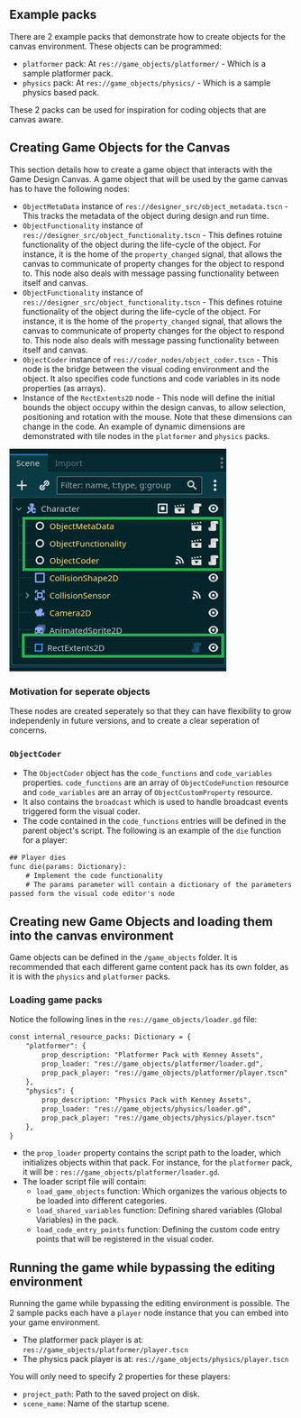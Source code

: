 ## Example packs

There are 2 example packs that demonstrate how to create objects for the canvas environment. These objects can be programmed:

* `platformer` pack: At `res://game_objects/platformer/` - Which is a sample platformer pack.
* `physics` pack: At `res://game_objects/physics/` - Which is a sample physics based pack.

These 2 packs can be used for inspiration for coding objects that are canvas aware.

## Creating Game Objects for the Canvas

This section details how to create a game object that interacts with the Game Design Canvas. A game object that will be used by the game canvas has to have the following nodes:

* `ObjectMetaData` instance of `res://designer_src/object_metadata.tscn` - This tracks the metadata of the object during design and run time.
* `ObjectFunctionality` instance of `res://designer_src/object_functionality.tscn` - This defines rotuine functionality of the object during the life-cycle of the object. For instance, it is the home of the `property_changed` signal, that allows the canvas to communicate of property changes for the object to respond to. This node also deals with message passing functionality between itself and canvas.
* `ObjectFunctionality` instance of `res://designer_src/object_functionality.tscn` - This defines rotuine functionality of the object during the life-cycle of the object. For instance, it is the home of the `property_changed` signal, that allows the canvas to communicate of property changes for the object to respond to. This node also deals with message passing functionality between itself and canvas.
* `ObjectCoder` instance of `res://coder_nodes/object_coder.tscn` - This node is the bridge between the visual coding environment and the object. It also specifies code functions and code variables in its node properties (as arrays).
* Instance of the `RectExtents2D` node - This node will define the initial bounds the object occupy within the design canvas, to allow selection, positioning and rotation with the mouse. Note that these dimensions can change in the code. An example of dynamic dimensions are demonstrated with tile nodes in the `platformer` and `physics` packs.

![Node demonstration](images/canvas_node_components.png?raw=true "Node demonstration")

### Motivation for seperate objects

These nodes are created seperately so that they can have flexibility to grow independenly in future versions, and to create a clear seperation of concerns.

### `ObjectCoder`

* The `ObjectCoder` object has the `code_functions` and `code_variables` properties. `code_functions` are an array of  `ObjectCodeFunction` resource and `code_variables` are an array of `ObjectCustomProperty` resource.
* It also contains the `broadcast` which is used to handle broadcast events triggered form the visual coder.
* The code contained in the `code_functions` entries will be defined in the parent object's script. The following is an example of the `die` function for a player:

```gdscript
## Player dies
func die(params: Dictionary):
	# Implement the code functionality
    # The params parameter will contain a dictionary of the parameters passed form the visual code editor's node
```

## Creating new Game Objects and loading them into the canvas environment

Game objects can be defined in the `/game_objects` folder. It is recommended that each different game content pack has its own folder, as it is with the `physics` and `platformer` packs.

### Loading game packs

Notice the following lines in the `res://game_objects/loader.gd` file:

```gdscript
const internal_resource_packs: Dictionary = {
	"platformer": {
		prop_description: "Platformer Pack with Kenney Assets",
		prop_loader: "res://game_objects/platformer/loader.gd",
		prop_pack_player: "res://game_objects/platformer/player.tscn"
	},
	"physics": {
		prop_description: "Physics Pack with Kenney Assets",
		prop_loader: "res://game_objects/physics/loader.gd",
		prop_pack_player: "res://game_objects/physics/player.tscn"
	},
}
```

* the `prop_loader` property contains the script path to the loader, which initializes objects within that pack. For instance, for the `platformer` pack, it will be : `res://game_objects/platformer/loader.gd`.
* The loader script file will contain:
    * `load_game_objects` function: Which organizes the various objects to be loaded into different categories.
    * `load_shared_variables` function: Defining shared variables (Global Variables) in the pack.
    * `load_code_entry_points` function: Defining the custom code entry points that will be registered in the visual coder.

## Running the game while bypassing the editing environment

Running the game while bypassing the editing environment is possible. The 2 sample packs each have a `player` node instance that you can embed into your game environment.

* The platformer pack player is at: `res://game_objects/platformer/player.tscn`
* The physics pack player is at: `res://game_objects/physics/player.tscn`

You will only need to specify 2 properties for these players:

* `project_path`: Path to the saved project on disk.
* `scene_name`: Name of the startup scene.